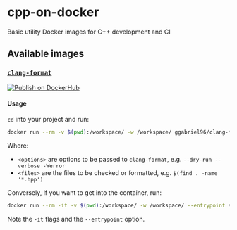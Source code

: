 # cpp-on-docker

Basic utility Docker images for C++ development and CI

## Available images

### [`clang-format`](clang-format.Dockerfile)

[![Publish on DockerHub][dockerhub-badge]](https://hub.docker.com/repository/docker/ggabriel96/clang-format)

#### Usage

`cd` into your project and run:

```sh
docker run --rm -v $(pwd):/workspace/ -w /workspace/ ggabriel96/clang-format:latest <options> <files>
```

Where:

- `<options>` are options to be passed to `clang-format`, e.g. `--dry-run --verbose -Werror`
- `<files>` are the files to be checked or formatted, e.g. `$(find . -name '*.hpp')`

Conversely, if you want to get into the container, run:

```sh
docker run --rm -it -v $(pwd):/workspace/ -w /workspace/ --entrypoint sh ggabriel96/clang-format:latest
```

Note the `-it` flags and the `--entrypoint` option.

[dockerhub-badge]: https://github.com/ggabriel96/cpp-on-docker/workflows/Publish%20on%20DockerHub/badge.svg?branch=main
